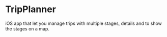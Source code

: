 # TripPlanner

iOS app that let you manage trips with multiple stages, details and to show the stages on a map.
